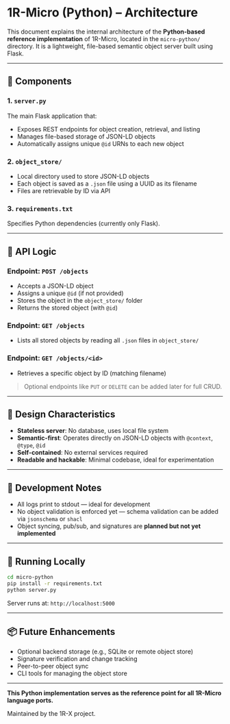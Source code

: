 # 1R-Micro (Python) – Architecture

This document explains the internal architecture of the **Python-based reference implementation** of 1R-Micro, located in the `micro-python/` directory. It is a lightweight, file-based semantic object server built using Flask.

---

## 🧱 Components

### 1. `server.py`

The main Flask application that:

* Exposes REST endpoints for object creation, retrieval, and listing
* Manages file-based storage of JSON-LD objects
* Automatically assigns unique `@id` URNs to each new object

### 2. `object_store/`

* Local directory used to store JSON-LD objects
* Each object is saved as a `.json` file using a UUID as its filename
* Files are retrievable by ID via API

### 3. `requirements.txt`

Specifies Python dependencies (currently only Flask).

---

## 🔁 API Logic

### Endpoint: `POST /objects`

* Accepts a JSON-LD object
* Assigns a unique `@id` (if not provided)
* Stores the object in the `object_store/` folder
* Returns the stored object (with `@id`)

### Endpoint: `GET /objects`

* Lists all stored objects by reading all `.json` files in `object_store/`

### Endpoint: `GET /objects/<id>`

* Retrieves a specific object by ID (matching filename)

> Optional endpoints like `PUT` or `DELETE` can be added later for full CRUD.

---

## 🧠 Design Characteristics

* **Stateless server**: No database, uses local file system
* **Semantic-first**: Operates directly on JSON-LD objects with `@context`, `@type`, `@id`
* **Self-contained**: No external services required
* **Readable and hackable**: Minimal codebase, ideal for experimentation

---

## 🧪 Development Notes

* All logs print to stdout — ideal for development
* No object validation is enforced yet — schema validation can be added via `jsonschema` or `shacl`
* Object syncing, pub/sub, and signatures are **planned but not yet implemented**

---

## 🚀 Running Locally

```bash
cd micro-python
pip install -r requirements.txt
python server.py
```

Server runs at: `http://localhost:5000`

---

## 📦 Future Enhancements

* Optional backend storage (e.g., SQLite or remote object store)
* Signature verification and change tracking
* Peer-to-peer object sync
* CLI tools for managing the object store

---

**This Python implementation serves as the reference point for all 1R-Micro language ports.**

Maintained by the 1R-X project.
